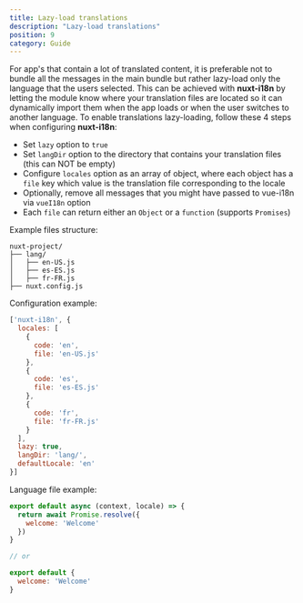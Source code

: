 ```yaml
---
title: Lazy-load translations
description: "Lazy-load translations"
position: 9
category: Guide
---
```


For app's that contain a lot of translated content, it is preferable not to bundle all the messages in the main bundle but rather lazy-load only the language that the users selected.
This can be achieved with **nuxt-i18n** by letting the module know where your translation files are located so it can dynamically import them when the app loads or when the user switches to another language.
To enable translations lazy-loading, follow these 4 steps when configuring **nuxt-i18n**:

* Set `lazy` option to `true`
* Set `langDir` option to the directory that contains your translation files (this can NOT be empty)
* Configure `locales` option as an array of object, where each object has a `file` key which value is the translation file corresponding to the locale
* Optionally, remove all messages that you might have passed to vue-i18n via `vueI18n` option
* Each `file` can return either an `Object` or a `function` (supports `Promises`)

Example files structure:

```
nuxt-project/
├── lang/
│   ├── en-US.js
│   ├── es-ES.js
│   ├── fr-FR.js
├── nuxt.config.js
```

Configuration example:

```js {}[nuxt.config.js]
['nuxt-i18n', {
  locales: [
    {
      code: 'en',
      file: 'en-US.js'
    },
    {
      code: 'es',
      file: 'es-ES.js'
    },
    {
      code: 'fr',
      file: 'fr-FR.js'
    }
  ],
  lazy: true,
  langDir: 'lang/',
  defaultLocale: 'en'
}]
```

Language file example:

```js {}[lang/en-US.js]
export default async (context, locale) => {
  return await Promise.resolve({
    welcome: 'Welcome'
  })
}

// or

export default {
  welcome: 'Welcome'
}
```
